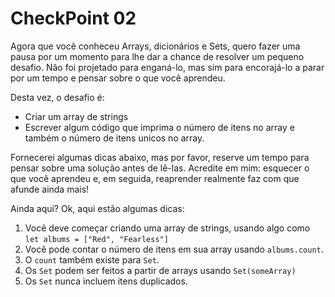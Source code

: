 # CheckPoint 02

Agora que você conheceu Arrays, dicionários e Sets, quero fazer uma pausa por um momento para lhe dar a chance de resolver um pequeno desafio. Não foi projetado para enganá-lo, mas sim para encorajá-lo a parar por um tempo e pensar sobre o que você aprendeu.

Desta vez, o desafio é:
- Criar um array de strings
- Escrever algum código que imprima o número de itens no array e também o número de itens unicos no array.

Fornecerei algumas dicas abaixo, mas por favor, reserve um tempo para pensar sobre uma solução antes de lê-las. Acredite em mim: esquecer o que você aprendeu e, em seguida, reaprender realmente faz com que afunde ainda mais!

Ainda aqui? Ok, aqui estão algumas dicas:

1. Você deve começar criando uma array de strings, usando algo como `let albums = ["Red", "Fearless"]`
2. Você pode contar o número de itens em sua array usando `albums.count`.
3. O `count` também existe para `Set`.
4. Os `Set` podem ser feitos a partir de arrays usando `Set(someArray)`
5. Os `Set` nunca incluem itens duplicados.
